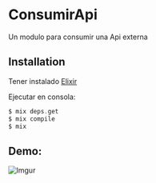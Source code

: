 # ConsumirApi

Un modulo para consumir una Api externa

## Installation

Tener instalado [Elixir](https://elixir-lang.org/)

Ejecutar en consola:

```elixir
$ mix deps.get
$ mix compile
$ mix
```

## Demo:

![Imgur](https://i.imgur.com/Ka22UwL.png)

